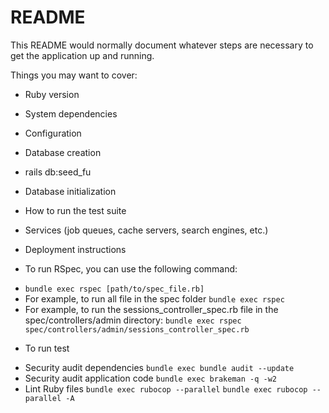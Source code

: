 # README

This README would normally document whatever steps are necessary to get the
application up and running.

Things you may want to cover:

* Ruby version

* System dependencies

* Configuration

* Database creation

- rails db:seed_fu

* Database initialization

* How to run the test suite

* Services (job queues, cache servers, search engines, etc.)

* Deployment instructions

* To run RSpec, you can use the following command:
- `bundle exec rspec [path/to/spec_file.rb]`
- For example, to run all file in the spec folder
  `bundle exec rspec`
- For example, to run the sessions_controller_spec.rb file in the spec/controllers/admin directory:
  `bundle exec rspec spec/controllers/admin/sessions_controller_spec.rb`
* To run test
- Security audit dependencies
  `bundle exec bundle audit --update`
- Security audit application code
  `bundle exec brakeman -q -w2`
- Lint Ruby files
  `bundle exec rubocop --parallel`
  `bundle exec rubocop --parallel -A`
